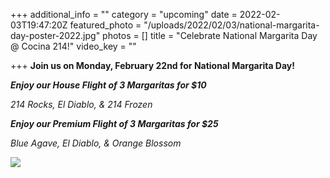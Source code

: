 +++
additional_info = ""
category = "upcoming"
date = 2022-02-03T19:47:20Z
featured_photo = "/uploads/2022/02/03/national-margarita-day-poster-2022.jpg"
photos = []
title = "Celebrate National Margarita Day @ Cocina 214!"
video_key = ""

+++
**Join us on Monday, February 22nd for National Margarita Day!**

**_Enjoy our House Flight of 3 Margaritas for $10_**

_214 Rocks, El Diablo, & 214 Frozen_

**_Enjoy our Premium Flight of 3 Margaritas for $25_**

_Blue Agave, El Diablo, & Orange Blossom_

  
![](/uploads/2022/02/03/national-margarita-day-poster-2022.jpg)